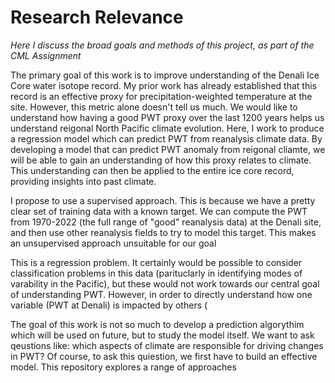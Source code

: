 # Research Relevance
*Here I discuss the broad goals and methods of this project, as part of the CML Assignment*

The primary goal of this work is to improve understanding of the Denali Ice Core water isotope record. My prior work has already established that this record is an effective proxy for precipitation-weighted temperature at the site. However, this metric alone doesn't tell us much. We would like to understand how having a good PWT proxy over the last 1200 years helps us understand reigonal North Pacific climate evolution. Here, I work to produce a regression model which can predict PWT from reanalysis climate data. By developing a model that can predict PWT anomaly from reigonal cliamte, we will be able to gain an understanding of how this proxy relates to climate. This understanding can then be applied to the entire ice core record, providing insights into past climate. 

I propose to use a supervised approach. This is because we have a pretty clear set of training data with a known target. We can compute the PWT from 1970-2022 (the full range of "good" reanalysis data) at the Denali site, and then use other reanalysis fields to try to model this target. This makes an unsupervised approach unsuitable for our goal

This is a regression problem. It certainly would be possible to consider classification problems in this data (parituclarly in identifying modes of varability in the Pacific), but these would not work towards our central goal of understanding PWT. However, in order to directly understand how one variable (PWT at Denali) is impacted by others (

The goal of this work is not so much to develop a prediction algorythim which will be used on future, but to study the model itself. We want to ask qeustions like: which aspects of climate are responsible for driving changes in PWT? Of course, to ask this quiestion, we first have to build an effective model. This repository explores a range of approaches 
